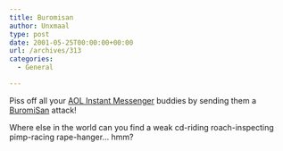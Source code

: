 ```yaml
---
title: Buromisan
author: Unxmaal
type: post
date: 2001-05-25T00:00:00+00:00
url: /archives/313
categories:
  - General

---
```

Piss off all your [AOL Instant Messenger][1] buddies by sending them a [BuromiSan][2] attack!

Where else in the world can you find a weak cd-riding roach-inspecting pimp-racing rape-hanger&#8230; hmm?

 [1]: http://www.aim.com
 [2]: http://www.detonate.net/buromisan/